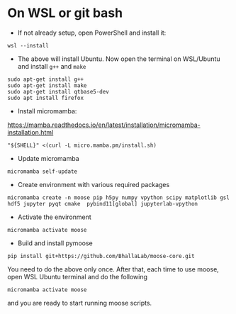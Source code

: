 # On WSL or git bash

- If not already setup, open PowerShell and install it:
```
wsl --install
```

- The above will install Ubuntu. Now open the terminal on WSL/Ubuntu and install `g++` and `make`
```
sudo apt-get install g++
sudo apt-get install make
sudo apt-get install qtbase5-dev
sudo apt install firefox
```

- Install micromamba:

https://mamba.readthedocs.io/en/latest/installation/micromamba-installation.html

```
"${SHELL}" <(curl -L micro.mamba.pm/install.sh)
```

- Update micromamba

```
micromamba self-update
```

- Create environment with various required packages

```
micromamba create -n moose pip h5py numpy vpython scipy matplotlib gsl hdf5 jupyter pyqt cmake  pybind11[global] jupyterlab-vpython
```

- Activate the environment

```
micromamba activate moose
```

- Build and install pymoose

```
pip install git+https://github.com/BhallaLab/moose-core.git
```

You need to do the above only once. After that, each time to use moose, open WSL Ubuntu terminal and do the following

```
micromamba activate moose
```

and you are ready to start running moose scripts.
